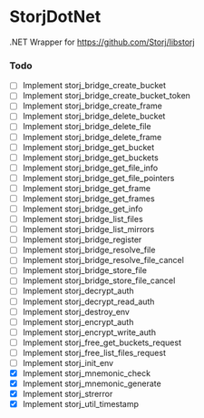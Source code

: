 # StorjDotNet
.NET Wrapper for https://github.com/Storj/libstorj

### Todo
- [ ] Implement storj_bridge_create_bucket
- [ ] Implement storj_bridge_create_bucket_token
- [ ] Implement storj_bridge_create_frame
- [ ] Implement storj_bridge_delete_bucket
- [ ] Implement storj_bridge_delete_file
- [ ] Implement storj_bridge_delete_frame
- [ ] Implement storj_bridge_get_bucket
- [ ] Implement storj_bridge_get_buckets
- [ ] Implement storj_bridge_get_file_info
- [ ] Implement storj_bridge_get_file_pointers
- [ ] Implement storj_bridge_get_frame
- [ ] Implement storj_bridge_get_frames
- [ ] Implement storj_bridge_get_info
- [ ] Implement storj_bridge_list_files
- [ ] Implement storj_bridge_list_mirrors
- [ ] Implement storj_bridge_register
- [ ] Implement storj_bridge_resolve_file
- [ ] Implement storj_bridge_resolve_file_cancel
- [ ] Implement storj_bridge_store_file
- [ ] Implement storj_bridge_store_file_cancel
- [ ] Implement storj_decrypt_auth
- [ ] Implement storj_decrypt_read_auth
- [ ] Implement storj_destroy_env
- [ ] Implement storj_encrypt_auth
- [ ] Implement storj_encrypt_write_auth
- [ ] Implement storj_free_get_buckets_request
- [ ] Implement storj_free_list_files_request
- [ ] Implement storj_init_env
- [x] Implement storj_mnemonic_check
- [x] Implement storj_mnemonic_generate
- [x] Implement storj_strerror
- [x] Implement storj_util_timestamp
